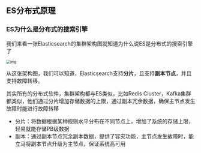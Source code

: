 ## ES分布式原理

### ES为什么是分布式的搜索引擎

我们来看一张Elasticsearch的集群架构图就知道为什么说ES是分布式的搜索引擎了

<img src="http://img.jjjzzzqqq.top/6563032-cd20bbd6d4c5a400.png" alt="img" style="zoom:67%;" />

从这张架构图，我们可以知道，Elasticsearch支持**分片**，且支持**副本节点**，并且支持故障转移。

其实所有的分布式软件，集群架构都与ES类似，比如Redis Cluster，Kafka集群都类似，他们通过分片增加存储数据的上限，通过副本冗余数据，确保主节点发生故障时能进行故障转移

* 分片：将数据根据某种规则水平分布在不同节点上，增加了系统的存储上限，轻易就能存储PB级数据
* 副本：通过副本节点冗余副本数据，提供了容灾功能，主节点发生故障时，能立马将副本节点升级为主节点，保证系统高可用

